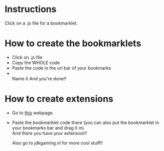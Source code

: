 # Instructions
Click on a .js file for a bookmarklet.

# How to create the bookmarklets
<ul>
  <li>Click on .js file</li>
  <li>Copy the WHOLE code</li>
  <li>Paste the code in the url bar of your bookmarks</li>
  <li></li>Name it</li>
And you're done!!
</ul>

# How to create extensions
<ul>
  <li><p>Go to <a href="http://sandbox.self.li/bookmarklet-to-extension">this</a> webpage.</p></li>
  <li>Paste the bookmarklet code there (you can also put the bookmarklet in your bookmarks bar and drag it in)</li>
And there you have your extension!!

Also go to jdkgaming.nl for more cool stuff!!



